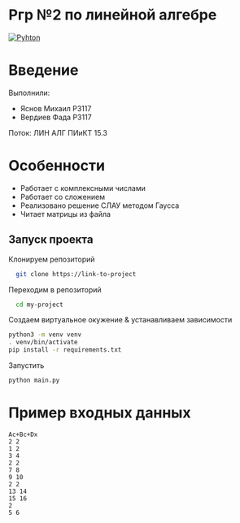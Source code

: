
# Ргр №2 по линейной алгебре

[![Pyhton](http://ForTheBadge.com/images/badges/made-with-python.svg)](https://choosealicense.com/licenses/gpl-3.0/)  


# Введение
Выполнили:
- Яснов Михаил Р3117
- Вердиев Фада Р3117

Поток: ЛИН АЛГ ПИиКТ 15.3

# Особенности  
- Работает с комплексными числами 
- Работает со сложением 
- Реализовано решение СЛАУ методом Гаусса
- Читает матрицы из файла


## Запуск проекта

Клонируем репозиторий
~~~bash  
  git clone https://link-to-project
~~~

Переходим в репозиторий
~~~bash  
  cd my-project
~~~

Создаем виртуальное окужение & устанавливаем зависимости
~~~bash  
python3 -m venv venv
. venv/bin/activate
pip install -r requirements.txt
~~~

Запустить
~~~bash  
python main.py
~~~

# Пример входных данных 
```
Ac+Bc+Dx
2 2
1 2
3 4
2 2
7 8
9 10
2 2
13 14
15 16
2
5 6
```
